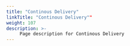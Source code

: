 ```yaml
---
title: "Continous Delivery"
linkTitle: "Continous Delivery""
weight: 107
description: >-
     Page description for Continous Delivery
---
```


